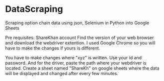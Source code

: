 # DataScraping
Scraping option chain data using json, Selenium in Python into Google Sheets

Pre requisites: ShareKhan account
Find the version of your web browser and download the webdriver extention. I used Google Chrome so you will have to make the changes if yours is different.

You have to make changes where "xyz" is written. Use your id and password. And for the driver, paste the path where your webdriver is located.
Create a sheet named "ShareKh" on google sheets where the data will be displayed and changed after every few minutes.
